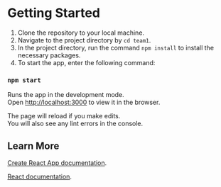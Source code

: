 # Getting Started

1. Clone the repository to your local machine.
2. Navigate to the project directory by `cd team1`.
3. In the project directory, run the command `npm install` to install the necessary packages.
4. To start the app, enter the following command:

### `npm start`

Runs the app in the development mode.\
Open [http://localhost:3000](http://localhost:3000) to view it in the browser.

The page will reload if you make edits.\
You will also see any lint errors in the console.

## Learn More

[Create React App documentation](https://facebook.github.io/create-react-app/docs/getting-started).

[React documentation](https://reactjs.org/).
